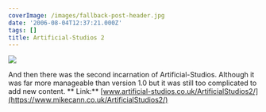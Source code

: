 ```yaml
---
coverImage: /images/fallback-post-header.jpg
date: '2006-08-04T12:37:21.000Z'
tags: []
title: Artificial-Studios 2
---
```


![](/wp-content/uploads/Image/artstu2.gif)

And then there was the second incarnation of Artificial-Studios. Although it was far more manageable than version 1.0 but it was still too complicated to add new content.
**
Link:** [www.artificial-studios.co.uk/ArtificialStudios2/](https://www.mikecann.co.uk/ArtificialStudios2/)
